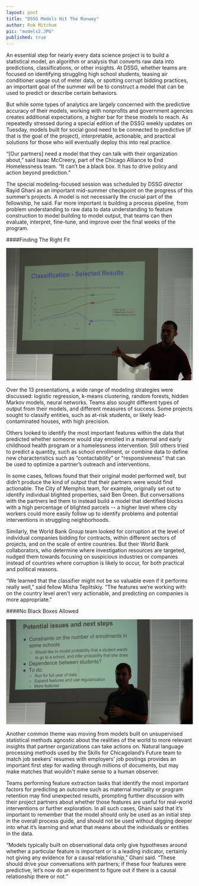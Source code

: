 ```yaml
---
layout: post
title: "DSSG Models Hit The Runway"
author: Rob Mitchum
pic: "models2.JPG"
published: true
---
```


An essential step for nearly every data science project is to build a statistical model, an algorithm or analysis that converts raw data into predictions, classifications, or other insights. At DSSG, whether teams are focused on identifying struggling high school students, teasing air conditioner usage out of meter data, or spotting corrupt bidding practices, an important goal of the summer will be to construct a model that can be used to predict or describe certain behaviors. 

But while some types of analytics are largely concerned with the predictive accuracy of their models, working with nonprofits and government agencies creates additional expectations, a higher bar for these models to reach. As repeatedly stressed during a special edition of the DSSG weekly updates on Tuesday, models built for social good need to be connected to predictive (if that is the goal of the project), interpretable, actionable, and practical solutions for those who will eventually deploy this into real practice.

“[Our partners] need a model that they can talk with their organization about,” said Isaac McCreery, part of the Chicago Alliance to End Homelessness team. “It can’t be a black box. It has to drive policy and action beyond prediction.”

The special modeling-focused session was scheduled by DSSG director Rayid Ghani as an important mid-summer checkpoint on the progress of this summer’s projects. A model is not necessarily the crucial part of the fellowship, he said. Far more important is building a process pipeline, from problem understanding to raw data to data understanding to feature construction to model building to model output, that teams can then evaluate, interpret, fine-tune, and improve over the final weeks of the program. 

####Finding The Right Fit

<img src="/img/posts/models1.JPG">

Over the 13 presentations, a wide range of modeling strategies were discussed: logistic regression, k-means clustering, random forests, hidden Markov models, neural networks. Teams also sought different types of output from their models, and different measures of success. Some projects sought to classify entities, such as at-risk students, or likely lead-contaminated houses, with high precision. 

Others looked to identify the most important features within the data that predicted whether someone would stay enrolled in a maternal and early childhood health program or a homelessness intervention. Still others tried to predict a quantity, such as school enrollment, or combine data to define new characteristics such as “contactability” or “responsiveness” that can be used to optimize a partner’s outreach and interventions.

In some cases, fellows found that their original model performed well, but didn’t produce the kind of output that their partners were would find actionable. The City of Memphis team, for example, originally set out to identify individual blighted properties, said Ben Green. But conversations with the partners led them to instead build a model that identified blocks with a high percentage of blighted parcels -- a higher level where city workers could more easily follow up to identify problems and potential interventions in struggling neighborhoods.

Similarly, the World Bank Group team looked for corruption at the level of individual companies bidding for contracts, within different sectors of projects, and on the scale of entire countries. But their World Bank collaborators, who determine where investigation resources are targeted, nudged them towards focusing on suspicious industries or companies instead of countries where corruption is likely to occur, for both practical and political reasons. 

“We learned that the classifier might not be so valuable even if it performs really well,” said fellow Misha Teplitskiy. “The features we’re working with on the country level aren’t very actionable, and predicting on companies is more appropriate.”

####No Black Boxes Allowed

<img src="/img/posts/models4.JPG">

Another common theme was moving from models built on unsupervised statistical methods agnostic about the realities of the world to more relevant insights that partner organizations can take actions on. Natural language processing methods used by the Skills for Chicagoland’s Future team to match job seekers’ resumes with employers’ job postings provides an important first step for wading through millions of documents, but may make matches that wouldn't make sense to a human observer. 

Teams performing feature extraction tasks that identify the most important factors for predicting an outcome such as maternal mortality or program retention may find unexpected results, prompting further discussion with their project partners about whether those features are useful for real-world interventions or further exploration. In all such cases, Ghani said that it’s important to remember that the model should only be used as an initial step in the overall process guide, and should not be used without digging deeper into what it’s learning and what that means about the individuals or entities in the data.

“Models typically built on observational data only give hypotheses around whether a particular feature is important or is a leading indicator, certainly not giving any evidence for a causal relationship,” Ghani said. “These should drive your conversations with partners; if these four features were predictive, let’s now do an experiment to figure out if there is a causal relationship there or not.”

